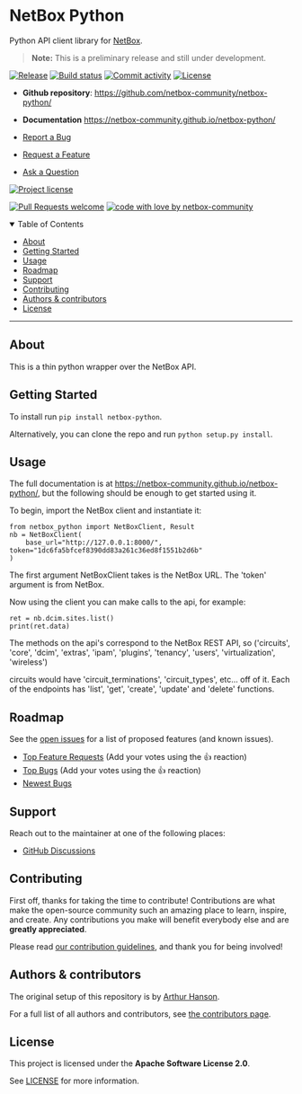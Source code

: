 # NetBox Python

Python API client library for [NetBox](https://github.com/netbox-community/netbox).

> **Note:** This is a preliminary release and still under development.

[![Release](https://img.shields.io/github/v/release/netbox-community/netbox-python)](https://img.shields.io/github/v/release/netbox-community/netbox-python)
[![Build status](https://img.shields.io/github/actions/workflow/status/netbox-community/netbox-python/main.yml?branch=main)](https://github.com/netbox-community/netbox-python/actions/workflows/main.yml?query=branch%3Amain)
[![Commit activity](https://img.shields.io/github/commit-activity/m/netbox-community/netbox-python)](https://img.shields.io/github/commit-activity/m/netbox-community/netbox-python)
[![License](https://img.shields.io/github/license/netbox-community/netbox-python)](https://img.shields.io/github/license/netbox-community/netbox-python)

- **Github repository**: <https://github.com/netbox-community/netbox-python/>
- **Documentation** <https://netbox-community.github.io/netbox-python/>

- [Report a Bug](https://github.com/netbox-community/netbox-python/issues/new?assignees=&labels=bug&template=01_BUG_REPORT.md&title=bug%3A+)
- [Request a Feature](https://github.com/netbox-community/netbox-python/issues/new?assignees=&labels=enhancement&template=02_FEATURE_REQUEST.md&title=feat%3A+)
- [Ask a Question](https://github.com/netbox-community/netbox-python/discussions)

[![Project license](https://img.shields.io/github/license/netbox-community/netbox-python.svg?style=flat-square)](LICENSE)

[![Pull Requests welcome](https://img.shields.io/badge/PRs-welcome-ff69b4.svg?style=flat-square)](https://github.com/netbox-community/netbox-python/issues?q=is%3Aissue+is%3Aopen+label%3A%22help+wanted%22)
[![code with love by netbox-community](https://img.shields.io/badge/%3C%2F%3E%20with%20%E2%99%A5%20by-netbox-community-ff1414.svg?style=flat-square)](https://github.com/netbox-community)

<details open="open">
<summary>Table of Contents</summary>

- [About](#about)
- [Getting Started](#getting-started)
- [Usage](#usage)
- [Roadmap](#roadmap)
- [Support](#support)
- [Contributing](#contributing)
- [Authors & contributors](#authors--contributors)
- [License](#license)

</details>

---

## About

This is a thin python wrapper over the NetBox API.

## Getting Started

To install run `pip install netbox-python`.

Alternatively, you can clone the repo and run `python setup.py install`.

## Usage

The full documentation is at https://netbox-community.github.io/netbox-python/, but the following should be enough to get started using it.

To begin, import the NetBox client and instantiate it:

```
from netbox_python import NetBoxClient, Result
nb = NetBoxClient(
    base_url="http://127.0.0.1:8000/", token="1dc6fa5bfcef8390dd83a261c36ed8f1551b2d6b"
)
```
The first argument NetBoxClient takes is the NetBox URL. The 'token' argument is from NetBox.

Now using the client you can make calls to the api, for example:

```
ret = nb.dcim.sites.list()
print(ret.data)

```
The methods on the api's correspond to the NetBox REST API, so ('circuits', 'core', 'dcim', 'extras', 'ipam', 'plugins', 'tenancy', 'users', 'virtualization', 'wireless')

circuits would have 'circuit_terminations', 'circuit_types', etc... off of it.  Each of the endpoints has 'list', 'get', 'create', 'update' and 'delete' functions.

## Roadmap

See the [open issues](https://github.com/netbox-community/netbox-python/issues) for a list of proposed features (and known issues).

- [Top Feature Requests](https://github.com/netbox-community/netbox-python/issues?q=label%3Aenhancement+is%3Aopen+sort%3Areactions-%2B1-desc) (Add your votes using the 👍 reaction)
- [Top Bugs](https://github.com/netbox-community/netbox-python/issues?q=is%3Aissue+is%3Aopen+label%3Abug+sort%3Areactions-%2B1-desc) (Add your votes using the 👍 reaction)
- [Newest Bugs](https://github.com/netbox-community/netbox-python/issues?q=is%3Aopen+is%3Aissue+label%3Abug)

## Support

Reach out to the maintainer at one of the following places:

- [GitHub Discussions](https://github.com/netbox-community/netbox-python/discussions)


## Contributing

First off, thanks for taking the time to contribute! Contributions are what make the open-source community such an amazing place to learn, inspire, and create. Any contributions you make will benefit everybody else and are **greatly appreciated**.


Please read [our contribution guidelines](docs/CONTRIBUTING.md), and thank you for being involved!

## Authors & contributors

The original setup of this repository is by [Arthur Hanson](https://github.com/netbox-community).

For a full list of all authors and contributors, see [the contributors page](https://github.com/netbox-community/netbox-python/contributors).


## License

This project is licensed under the **Apache Software License 2.0**.

See [LICENSE](LICENSE) for more information.

